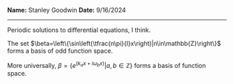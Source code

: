 **Name:** Stanley Goodwin
**Date:** 9/16/2024

---

Periodic solutions to differential equations, I think.

The set $\beta=\left\{\sin\left(\tfrac{n\pi}{l}x\right)|n\in\mathbb{Z}\right\}$ forms a basis of odd function space.

More universally, $\beta=\left\{e^\left(k_ax+i\omega_bx\right)|a,b\in\mathbb{Z}\right\}$ forms a basis of function space.

